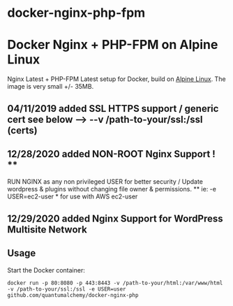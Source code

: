 # docker-nginx-php-fpm
Docker Nginx + PHP-FPM on Alpine Linux
==============================================
Nginx Latest + PHP-FPM Latest setup for Docker, build on [Alpine Linux](http://www.alpinelinux.org/).
The image is very small +/- 35MB.
## 04/11/2019 added SSL HTTPS support / generic cert see below --> --v /path-to-your/ssl:/ssl (certs)
## 12/28/2020 added NON-ROOT Nginx Support ! ** 
RUN NGINX as any non privileged USER for better security / Update wordpress & plugins without changing file owner & permissions. **
ie:  -e USER=ec2-user * for use with AWS ec2-user 
## 12/29/2020 added Nginx Support for WordPress Multisite Network

Usage
-----
Start the Docker container:

    docker run -p 80:8080 -p 443:8443 -v /path-to-your/html:/var/www/html -v /path-to-your/ssl:/ssl -e USER=user github.com/quantumalchemy/docker-nginx-php



